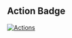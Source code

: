 ## Action Badge

[![Actions](https://github.com/wk-j/action-badge/workflows/dotnet/badge.svg)](https://github.com/wk-j/action-badge/actions)